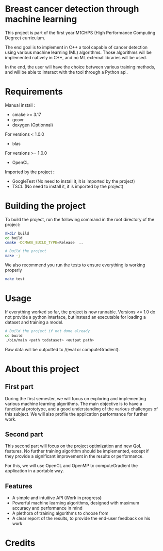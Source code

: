 # Breast cancer detection through machine learning

This project is part of the first year M1CHPS (High Performance Computing Degree) curriculum.

The end goal is to implement in C++ a tool capable of cancer detection using various machine learning (ML) algorithms.
Those algorithms will be implemented natively in C++, and no ML external libraries will be used.

In the end, the user will have the choice between various training methods, and will be able to interact with the tool
through a Python api.

# Requirements

Manual install :

* cmake >= 3.17
* gcovr
* doxygen (Optionnal)

For versions < 1.0.0

* blas

For versions >= 1.0.0

* OpenCL

Imported by the project :

* GoogleTest (No need to install it, it is imported by the project)
* TSCL (No need to install it, it is imported by the project)

# Building the project

To build the project, run the following command in the root directory of the project:

```sh
mkdir build
cd build
cmake -DCMAKE_BUILD_TYPE=Release  ..

# Build the project
make -j 
```

We also recommend you run the tests to ensure everything is working properly

```sh
make test
```

# Usage

If everything worked so far, the project is now runnable. Versions <= 1.0 do not provide a python interface, but instead
an executable for loading a dataset and training a model.

```sh
# Build the project if not done already
cd build
./bin/main <path todataset> <output path>
```

Raw data will be outputted to <output path>/(eval or computeGradient).

# About this project

## First part

During the first semester, we will focus on exploring and implementing various machine learning algorithms. The main
objective is to have a functional prototype, and a good understanding of the various challenges of this subject. We will
also profile the application performance for further work.

## Second part

This second part will focus on the project optimization and new QoL features. No further training algorithm should be
implemented, except if they provide a significant improvement in the results or performance.

For this, we will use OpenCL and OpenMP to computeGradient the application in a portable way.

## Features

* A simple and intuitive API (Work in progress)
* Powerful machine learning algorithms, designed with maximum accuracy and performance in mind
* A plethora of training algorithms to choose from
* A clear report of the results, to provide the end-user feedback on his work

# Credits